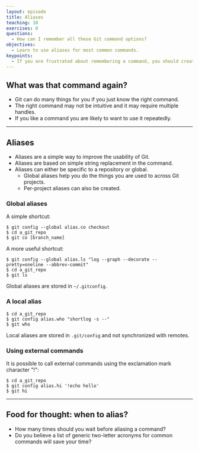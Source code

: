 ```yaml
---
layout: episode
title: Aliases
teaching: 10
exercises: 0
questions:
  - How can I remember all these Git command options?
objectives:
  - Learn to use aliases for most common commands.
keypoints:
  - If you are frustrated about remembering a command, you should create an alias.
---
```


## What was that command again?

- Git can do many things for you if you just know the right command.
- The right command may not be intuitive and it may require multiple handles.
- If you like a command you are likely to want to use it repeatedly.

---

## Aliases

- Aliases are a simple way to improve the usability of Git.
- Aliases are based on simple string replacement in the command.
- Aliases can either be specific to a repository or global.
  - Global aliases help you do the things you are used to across Git projects.
  - Per-project aliases can also be created.


### Global aliases

A simple shortcut:

```shell
$ git config --global alias.co checkout
$ cd a_git_repo
$ git co [branch_name]
```

A more useful shortcut:

```shell
$ git config --global alias.ls "log --graph --decorate --pretty=oneline --abbrev-commit"
$ cd a_git_repo
$ git ls
```

Global aliases are stored in `~/.gitconfig`.


### A local alias

```shell
$ cd a_git_repo
$ git config alias.who "shortlog -s --"
$ git who
```

Local aliases are stored in `.git/config` and not synchronized with remotes.


### Using external commands

It is possible to call external commands using the exclamation mark character "!":

```shell
$ cd a_git_repo
$ git config alias.hi '!echo hello'
$ git hi
```

---

## Food for thought: when to alias?

- How many times should you wait before aliasing a command?
- Do you believe a list of generic two-letter acronyms for common commands will
  save your time?
